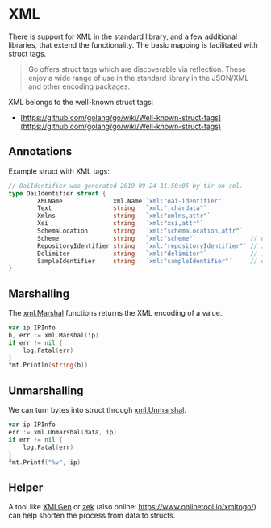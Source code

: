 # XML

There is support for XML in the standard library, and a few additional libraries, that extend the functionality. The basic mapping is facilitated with struct tags.

> Go offers struct tags which are discoverable via reflection. These enjoy a
> wide range of use in the standard library in the JSON/XML and other encoding
> packages.

XML belongs to the well-known struct tags:

* [https://github.com/golang/go/wiki/Well-known-struct-tags](https://github.com/golang/go/wiki/Well-known-struct-tags)

## Annotations

Example struct with XML tags:

<!-- curl http://inspirehep.net/oai2d?verb=Identify | zek -e -t oai-identifier -->

```go
// OaiIdentifier was generated 2019-09-24 11:50:05 by tir on sol.
type OaiIdentifier struct {
        XMLName              xml.Name `xml:"oai-identifier"`
        Text                 string   `xml:",chardata"`
        Xmlns                string   `xml:"xmlns,attr"`
        Xsi                  string   `xml:"xsi,attr"`
        SchemaLocation       string   `xml:"schemaLocation,attr"`
        Scheme               string   `xml:"scheme"`               // oai
        RepositoryIdentifier string   `xml:"repositoryIdentifier"` // inspirehep.net
        Delimiter            string   `xml:"delimiter"`            // :
        SampleIdentifier     string   `xml:"sampleIdentifier"`     // oai:inspirehep.net:123
}

```

## Marshalling

The [xml.Marshal](https://golang.org/pkg/encoding/xml/#Marshal) functions returns the XML encoding of a value.

```go
var ip IPInfo
b, err := xml.Marshal(ip)
if err != nil {
    log.Fatal(err)
}
fmt.Println(string(b))
```

## Unmarshalling

We can turn bytes into struct through [xml.Unmarshal](https://golang.org/pkg/encoding/xml/#Unmarshal).

```go
var ip IPInfo
err := xml.Unmarshal(data, ip)
if err != nil {
    log.Fatal(err)
}
fmt.Printf("%v", ip)
```

## Helper

A tool like [XMLGen](https://github.com/dutchcoders/XMLGen) or
[zek](https://github.com/miku/zek) (also online:
https://www.onlinetool.io/xmltogo/) can help shorten the process from data to
structs.